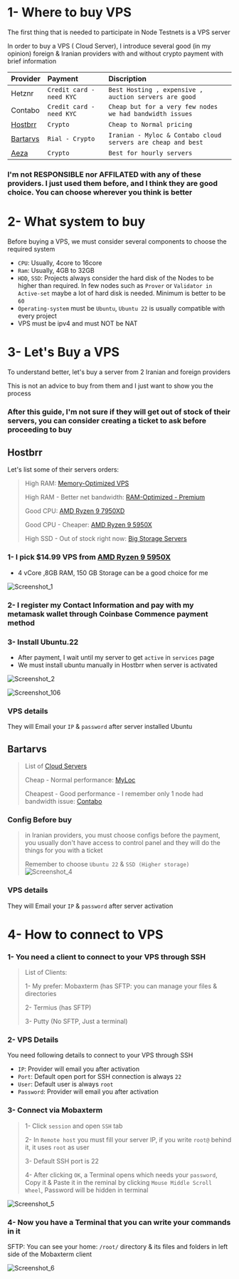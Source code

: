 # 1- Where to buy VPS

The first thing that is needed to participate in Node Testnets is a VPS server

In order to buy a VPS ( Cloud Server), I introduce several good (in my opinion) foreign & Iranian providers with and without crypto payment with brief information

| Provider |   Payment   | Discription                     |
| :-------- | :------- | :-------------------------------- |
| Hetznr      | `Credit card - need KYC` | `Best Hosting , expensive , auction servers are good` |
| Contabo      | `Credit card - need KYC` | `Cheap but for a very few nodes we had bandwidth issues` |
| [Hostbrr](https://hostbrr.com/)      | `Crypto` | `Cheap to Normal pricing` |
| [Bartarvs](https://bartarvs.net/)      | `Rial - Crypto` | `Iranian - Myloc & Contabo cloud servers are cheap and best` |
| [Aeza](https://aeza.net/)     | `Crypto` | `Best for hourly servers` |

### I'm not RESPONSIBLE nor AFFILATED with any of these providers. I just used them before, and I think they are good choice. You can choose wherever you think is better

#

# 2- What system to buy
Before buying a VPS, we must consider several components to choose the required system

* `CPU`: Usually, 4core to 16core
* `Ram`: Usually, 4GB to 32GB
* `HDD`, `SSD`: Projects always consider the hard disk of the Nodes to be higher than required. In few nodes such as `Prover` or `Validator in Active-set` maybe a lot of hard disk is needed. Minimum is better to be `60` 
* `Operating-system` must be `Ubuntu`, `Ubuntu 22` is usually compatible with every project
* VPS must be ipv4 and must NOT be NAT

#

# 3- Let's Buy a VPS
To understand better, let's buy a server from 2 Iranian and foreign providers

This is not an advice to buy from them and I just want to show you the process

### After this guide, I'm not sure if they will get out of stock of their servers, you can consider creating a ticket to ask before proceeding to buy

## Hostbrr
Let's list some of their servers orders:

> High RAM: [Memory-Optimized VPS](https://my.hostbrr.com/order/main/packages/largeram/?group_id=23)
> 
> High RAM - Better net bandwidth: [RAM-Optimized - Premium](https://my.hostbrr.com/order/main/packages/largeram/?group_id=38)
> 
> Good CPU: [AMD Ryzen 9 7950XD](https://my.hostbrr.com/order/main/packages/vps7950/?group_id=14)
> 
> Good CPU - Cheaper: [AMD Ryzen 9 5950X](https://my.hostbrr.com/order/main/packages/vpsgermany/?group_id=13)
> 
> High SSD - Out of stock right now: [Big Storage Servers](https://my.hostbrr.com/order/main/index/storage) 

### 1- I pick $14.99 VPS from [AMD Ryzen 9 5950X](https://my.hostbrr.com/order/main/packages/vpsgermany/?group_id=13)

* 4 vCore ,8GB RAM, 150 GB Storage can be a good choice for me

![Screenshot_1](https://github.com/user-attachments/assets/3e1cf6a4-583a-41c6-a300-5d3e1b6d0dc2)

### 2- I register my Contact Information and pay with my metamask wallet through Coinbase Commence payment method

### 3- Install Ubuntu.22
* After payment, I wait until my server to get `active` in `services` page
* We must install ubuntu manually in Hostbrr when server is activated

![Screenshot_2](https://github.com/user-attachments/assets/fd9b2384-dba7-4b7b-a4a2-6d457b66ff12)

![Screenshot_106](https://github.com/user-attachments/assets/a55459d4-9520-494a-9f2a-ae76f8c6cc0d)


### VPS details
They will Email your `IP` & `password` after server installed Ubuntu


## Bartarvs
> List of [Cloud Servers](https://bartarvs.net/server/cloud-server/)
>
> Cheap - Normal performance: [MyLoc](https://bartarvs.net/cloud-server-myloc-linux/)
>
> Cheapest - Good performance - I remember only 1 node had bandwidth issue: [Contabo](https://bartarvs.net/cloud-server-contabo/)

### Config Before buy
> in Iranian providers, you must choose configs before the payment, you usually don't have access to control panel and they will do the things for you with a ticket
>
> Remember to choose `Ubuntu 22` & `SSD (Higher storage)`
![Screenshot_4](https://github.com/user-attachments/assets/ac636802-61bf-47d8-b462-36fed17142fe)

### VPS details
They will Email your `IP` & `password` after server activation

#

# 4- How to connect to VPS
### 1- You need a client to connect to your VPS through SSH
> List of Clients:
>
> 1- My prefer: Mobaxterm (has SFTP: you can manage your files & directories
>
> 2- Termius (has SFTP)
>
> 3- Putty (No SFTP, Just a terminal)

### 2- VPS Details
You need following details to connect to your VPS through SSH
* `IP`: Provider will email you after activation
* `Port`: Default open port for SSH connection is always `22`
* `User`: Default user is always `root`
* `Password`: Provider will email you after activation

### 3- Connect via Mobaxterm
> 1- Click `session` and open `SSH` tab
>
> 2- In `Remote host` you must fill your server IP, if you write `root@` behind it, it uses `root` as user
>
> 3- Default SSH port is 22
>
> 4- After clicking `OK`, a Terminal opens which needs your `password`, Copy it & Paste it in the reminal by clicking `Mouse Middle Scroll Wheel`, Password will be hidden in terminal
> 
![Screenshot_5](https://github.com/user-attachments/assets/5c63934d-df07-4287-b87a-b98c6eb31156)

### 4- Now you have a Terminal that you can write your commands in it
SFTP: You can see your home: `/root/` directory & its files and folders in left side of the Mobaxterm client

![Screenshot_6](https://github.com/user-attachments/assets/1e42f11e-c621-446a-9400-2ecab6e92546)



